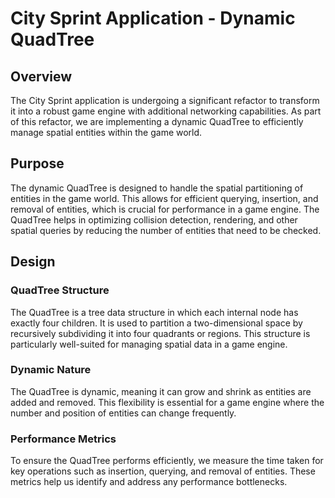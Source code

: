 # City Sprint Application - Dynamic QuadTree

## Overview

The City Sprint application is undergoing a significant refactor to transform it into a robust game engine with additional networking capabilities. As part of this refactor, we are implementing a dynamic QuadTree to efficiently manage spatial entities within the game world.

## Purpose

The dynamic QuadTree is designed to handle the spatial partitioning of entities in the game world. This allows for efficient querying, insertion, and removal of entities, which is crucial for performance in a game engine. The QuadTree helps in optimizing collision detection, rendering, and other spatial queries by reducing the number of entities that need to be checked.

## Design

### QuadTree Structure

The QuadTree is a tree data structure in which each internal node has exactly four children. It is used to partition a two-dimensional space by recursively subdividing it into four quadrants or regions. This structure is particularly well-suited for managing spatial data in a game engine.

### Dynamic Nature

The QuadTree is dynamic, meaning it can grow and shrink as entities are added and removed. This flexibility is essential for a game engine where the number and position of entities can change frequently.

### Performance Metrics

To ensure the QuadTree performs efficiently, we measure the time taken for key operations such as insertion, querying, and removal of entities. These metrics help us identify and address any performance bottlenecks.
